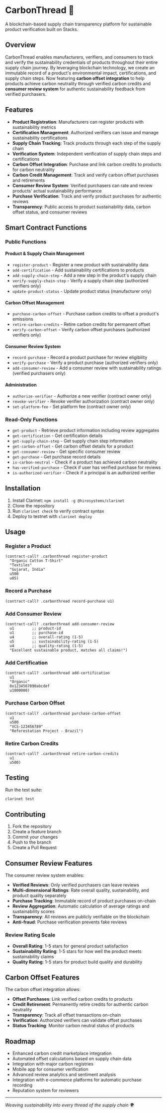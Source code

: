 # CarbonThread 🧵

A blockchain-based supply chain transparency platform for sustainable product verification built on Stacks.

## Overview

CarbonThread enables manufacturers, verifiers, and consumers to track and verify the sustainability credentials of products throughout their entire supply chain journey. By leveraging blockchain technology, we create an immutable record of a product's environmental impact, certifications, and supply chain steps. Now featuring **carbon offset integration** to help products achieve carbon neutrality through verified carbon credits and **consumer review system** for authentic sustainability feedback from verified purchasers.

## Features

- **Product Registration**: Manufacturers can register products with sustainability metrics
- **Certification Management**: Authorized verifiers can issue and manage sustainability certifications
- **Supply Chain Tracking**: Track products through each step of the supply chain
- **Verification System**: Independent verification of supply chain steps and certifications
- **Carbon Offset Integration**: Purchase and link carbon credits to products for carbon neutrality
- **Carbon Credit Management**: Track and verify carbon offset purchases and retirements
- **Consumer Review System**: Verified purchasers can rate and review products' actual sustainability performance
- **Purchase Verification**: Track and verify product purchases for authentic reviews
- **Transparency**: Public access to product sustainability data, carbon offset status, and consumer reviews

## Smart Contract Functions

### Public Functions

#### Product & Supply Chain Management
- `register-product` - Register a new product with sustainability data
- `add-certification` - Add sustainability certifications to products
- `add-supply-chain-step` - Add a new step in the product's supply chain
- `verify-supply-chain-step` - Verify a supply chain step (authorized verifiers only)
- `update-product-status` - Update product status (manufacturer only)

#### Carbon Offset Management
- `purchase-carbon-offset` - Purchase carbon credits to offset a product's emissions
- `retire-carbon-credits` - Retire carbon credits for permanent offset
- `verify-carbon-offset` - Verify carbon offset purchases (authorized verifiers only)

#### Consumer Review System
- `record-purchase` - Record a product purchase for review eligibility
- `verify-purchase` - Verify a product purchase (authorized verifiers only)
- `add-consumer-review` - Add a consumer review with sustainability ratings (verified purchasers only)

#### Administration
- `authorize-verifier` - Authorize a new verifier (contract owner only)
- `revoke-verifier` - Revoke verifier authorization (contract owner only)
- `set-platform-fee` - Set platform fee (contract owner only)

### Read-Only Functions

- `get-product` - Retrieve product information including review aggregates
- `get-certification` - Get certification details
- `get-supply-chain-step` - Get supply chain step information
- `get-carbon-offset` - Get carbon offset details for a product
- `get-consumer-review` - Get specific consumer review
- `get-purchase` - Get purchase record details
- `is-carbon-neutral` - Check if a product has achieved carbon neutrality
- `has-verified-purchase` - Check if user has verified purchase for reviews
- `is-authorized-verifier` - Check if a principal is an authorized verifier

## Installation

1. Install Clarinet: `npm install -g @hirosystems/clarinet`
2. Clone the repository
3. Run `clarinet check` to verify contract syntax
4. Deploy to testnet with `clarinet deploy`

## Usage

### Register a Product

```clarity
(contract-call? .carbonthread register-product 
  "Organic Cotton T-Shirt" 
  "Textiles" 
  "Gujarat, India" 
  u500 
  u85)
```

### Record a Purchase

```clarity
(contract-call? .carbonthread record-purchase u1)
```

### Add Consumer Review

```clarity
(contract-call? .carbonthread add-consumer-review 
  u1        ;; product-id
  u1        ;; purchase-id
  u4        ;; overall-rating (1-5)
  u5        ;; sustainability-rating (1-5)
  u4        ;; quality-rating (1-5)
  "Excellent sustainable product, matches all claims!")
```

### Add Certification

```clarity
(contract-call? .carbonthread add-certification 
  u1 
  "Organic" 
  0x1234567890abcdef 
  u1000000)
```

### Purchase Carbon Offset

```clarity
(contract-call? .carbonthread purchase-carbon-offset 
  u1 
  u500 
  "VCS-123456789" 
  "Reforestation Project - Brazil")
```

### Retire Carbon Credits

```clarity
(contract-call? .carbonthread retire-carbon-credits 
  u1 
  u500)
```

## Testing

Run the test suite:
```bash
clarinet test
```

## Contributing

1. Fork the repository
2. Create a feature branch
3. Commit your changes
4. Push to the branch
5. Create a Pull Request

## Consumer Review Features

The consumer review system enables:
- **Verified Reviews**: Only verified purchasers can leave reviews
- **Multi-dimensional Ratings**: Rate overall quality, sustainability, and product quality separately
- **Purchase Tracking**: Immutable record of product purchases on-chain
- **Review Aggregation**: Automatic calculation of average ratings and sustainability scores
- **Transparency**: All reviews are publicly verifiable on the blockchain
- **Anti-fraud**: Purchase verification prevents fake reviews

### Review Rating Scale
- **Overall Rating**: 1-5 stars for general product satisfaction
- **Sustainability Rating**: 1-5 stars for how well the product meets sustainability claims
- **Quality Rating**: 1-5 stars for product build quality and durability

## Carbon Offset Features

The carbon offset integration allows:
- **Offset Purchases**: Link verified carbon credits to products
- **Credit Retirement**: Permanently retire credits for authentic carbon neutrality
- **Transparency**: Track all offset transactions on-chain
- **Verification**: Authorized verifiers can validate offset purchases
- **Status Tracking**: Monitor carbon neutral status of products

## Roadmap

- Enhanced carbon credit marketplace integration
- Automated offset calculations based on supply chain data
- Integration with major carbon registries
- Mobile app for consumer verification
- Advanced review analytics and sentiment analysis
- Integration with e-commerce platforms for automatic purchase recording
- Reputation system for reviewers

---

*Weaving sustainability into every thread of the supply chain* 🌍